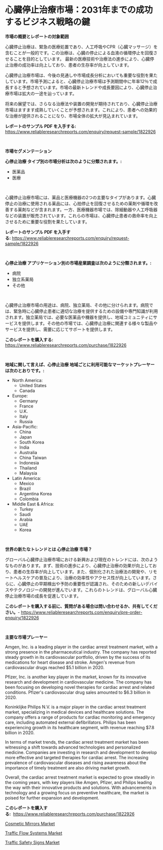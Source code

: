 <p><h1>心臓停止治療市場：2031年までの成功するビジネス戦略の鍵</h1></p><p><strong>市場の概要とレポートの対象範囲</strong></p>
<p><p>心臓停止治療は、緊急の医療処置であり、人工呼吸やCPR（心臓マッサージ）を含むことが一般的です。この治療は、心臓の停止による血液の循環停止を回復させることを目的としています。 最新の医療技術や治療法の進歩により、心臓停止治療の成功率は向上しており、患者の生存率が向上しています。</p><p>心臓停止治療市場は、今後の見通しや市場成長分析においても重要な役割を果たしています。市場予測によると、心臓停止治療市場は予測期間中に年率12％で成長すると予想されています。市場の最新トレンドや成長要因により、心臓停止治療市場は拡大の一途を辿っています。</p><p>将来の展望では、さらなる治療法や装置の開発が期待されており、心臓停止治療市場はますます成熟していくことが予想されます。これにより、患者への効果的な治療が提供されることになり、市場全体の拡大が見込まれています。</p></p>
<p><strong>レポートのサンプル PDF を入手する:</strong> <a href="https://www.reliableresearchreports.com/enquiry/request-sample/1822926">https://www.reliableresearchreports.com/enquiry/request-sample/1822926</a></p>
<p>&nbsp;</p>
<p><strong>市場セグメンテーション</strong></p>
<p><strong>心停止治療 タイプ別の市場分析は次のように分類されます。:</strong></p>
<p><ul><li>医薬品</li><li>医療</li></ul></p>
<p>&nbsp;</p>
<p><p>心臓停止治療市場には、薬品と医療機器の2つの主要なタイプがあります。心臓停止の治療に使用される薬品には、心拍停止を回復させるための薬剤や循環を改善する薬剤などが含まれます。一方、医療機器市場では、除細動器や人工呼吸器などの装置が販売されています。これらの市場は、心臓停止患者の救命率を向上させるために重要な役割を果たしています。</p></p>
<p><strong>レポートのサンプル PDF を入手する:</strong>&nbsp;<a href="https://www.reliableresearchreports.com/enquiry/request-sample/1822926">https://www.reliableresearchreports.com/enquiry/request-sample/1822926</a></p>
<p>&nbsp;</p>
<p><strong> 心停止治療 アプリケーション別の市場産業調査は次のように分類されます。:</strong></p>
<p><ul><li>病院</li><li>独立系薬局</li><li>その他</li></ul></p>
<p>&nbsp;</p>
<p><p>心臓停止治療市場の用途は、病院、独立薬局、その他に分けられます。病院では、緊急時に心臓停止患者に適切な治療を提供するための設備や専門知識が利用されます。独立薬局では、必要な医薬品や機器を提供し、地域コミュニティにサービスを提供します。その他の市場では、心臓停止治療に関連する様々な製品やサービスを提供し、需要に応じてサポートを提供します。</p></p>
<p><strong>このレポートを購入する:</strong>&nbsp; <a href="https://www.reliableresearchreports.com/purchase/1822926">https://www.reliableresearchreports.com/purchase/1822926</a></p>
<p>&nbsp;</p>
<p><strong>地域に関して言えば、心停止治療 地域ごとに利用可能なマーケットプレーヤーは次のとおりです。:</strong></p>
<p><ul>
    <li>
        North America:
        <ul>
            <li>United States</li>
            <li>Canada</li>
        </ul>
    </li>
    <li>
        Europe:
        <ul>
            <li>Germany</li>
            <li>France</li>
            <li>U.K.</li>
            <li>Italy</li>
            <li>Russia</li>
        </ul>
    </li>
    <li>
        Asia-Pacific:
        <ul>
            <li>China</li>
            <li>Japan</li>
            <li>South Korea</li>
            <li>India</li>
            <li>Australia</li>
            <li>China Taiwan</li>
            <li>Indonesia</li>
            <li>Thailand</li>
            <li>Malaysia</li>
        </ul>
    </li>
    <li>
        Latin America:
        <ul>
            <li>Mexico</li>
            <li>Brazil</li>
            <li>Argentina Korea</li>
            <li>Colombia</li>
        </ul>
    </li>
    <li>
        Middle East & Africa:
        <ul>
            <li>Turkey</li>
            <li>Saudi</li>
            <li>Arabia</li>
            <li>UAE</li>
            <li>Korea</li>
        </ul>
    </li>
    </ul></p>
<p>&nbsp;</p>
<p><strong>世界の新たなトレンドとは 心停止治療 市場？</strong></p>
<p><p>グローバル心臓停止治療市場における新興および現在のトレンドには、次のようなものがあります。まず、技術の進歩により、心臓停止治療の効果が向上しており、患者の生存率が向上しています。また、個別化された治療法の開発や、リモートヘルスケアの普及により、治療の効率性やアクセス性が向上しています。さらに、心臓停止の早期検出や予防の重要性が認識され、そのための新しいデバイスやテクノロジーの開発が進んでいます。これらのトレンドは、グローバル心臓停止治療市場の成長を促進しています。</p></p>
<p><strong>このレポートを購入する前に、質問がある場合は問い合わせるか、共有してください。</strong>- <a href="https://www.reliableresearchreports.com/enquiry/pre-order-enquiry/1822926">https://www.reliableresearchreports.com/enquiry/pre-order-enquiry/1822926</a></p>
<p>&nbsp;</p>
<p><strong>主要な市場プレーヤー</strong></p>
<p><p>Amgen, Inc. is a leading player in the cardiac arrest treatment market, with a strong presence in the pharmaceutical industry. The company has reported steady growth in its cardiovascular portfolio, driven by the success of its medications for heart disease and stroke. Amgen's revenue from cardiovascular drugs reached $5.1 billion in 2020.</p><p>Pfizer, Inc. is another key player in the market, known for its innovative research and development in cardiovascular medicine. The company has been focusing on developing novel therapies for cardiac arrest and related conditions. Pfizer's cardiovascular drug sales amounted to $6.3 billion in 2020.</p><p>Koninklijke Philips N.V. is a major player in the cardiac arrest treatment market, specializing in medical devices and healthcare solutions. The company offers a range of products for cardiac monitoring and emergency care, including automated external defibrillators. Philips has been experiencing growth in its healthcare segment, with revenue reaching $7.8 billion in 2020.</p><p>In terms of market trends, the cardiac arrest treatment market has been witnessing a shift towards advanced technologies and personalized medicine. Companies are investing in research and development to develop more effective and targeted therapies for cardiac arrest. The increasing prevalence of cardiovascular diseases and rising awareness about the importance of timely treatment are also driving market growth.</p><p>Overall, the cardiac arrest treatment market is expected to grow steadily in the coming years, with key players like Amgen, Pfizer, and Philips leading the way with their innovative products and solutions. With advancements in technology and a growing focus on preventive healthcare, the market is poised for further expansion and development.</p></p>
<p><strong>このレポートを購入する:</strong>&nbsp;&nbsp;<a href="https://www.reliableresearchreports.com/purchase/1822926">https://www.reliableresearchreports.com/purchase/1822926</a></p>
<p><p><a href="https://github.com/Sherrillcrooksxa8i18ucf2m/Market-Research-Report-List-1/blob/main/cosmetic-mirrors-market.md">Cosmetic Mirrors Market</a></p><p><a href="https://summer-dogwood-3e9.notion.site/Traffic-Flow-Systems-Market-Size-Share-Trends-Analysis-Report-By-Application-Regional-Outlook-C-abc69c9150c04f748fc05c8d341c2b40">Traffic Flow Systems Market</a></p><p><a href="https://lydian-appliance-61d.notion.site/Traffic-Safety-Signs-Market-Provides-Detailed-Segmentation-of-this-Market-based-on-Type-Application-3b79d0aaaf14426194d647c9a8dcf4cf">Traffic Safety Signs Market</a></p></p>